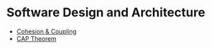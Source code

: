 # Software Design and Architecture

- [Cohesion & Coupling](./cohesion-coupling.md)
- [CAP Theorem](./cap.md)